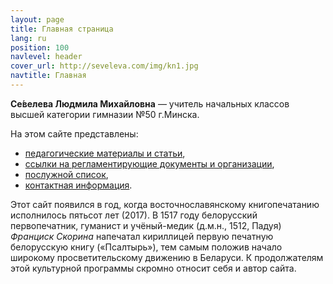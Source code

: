 ```yaml
---
layout: page
title: Главная страница
lang: ru
position: 100
navlevel: header
cover_url: http://seveleva.com/img/kn1.jpg
navtitle: Главная
---
```


**Се́велева Людмила Михайловна** — учитель начальных классов высшей категории гимназии №50 г.Минска.

На этом сайте представлены:

* [педагогические материалы и статьи](articles),<BR>
* [ссылки на регламентирующие документы и организации](links),<BR>
* [послужной список](cv),<BR>
* [контактная информация](contacts).

Этот сайт появился в год, когда восточнославянскому книгопечатанию исполнилось пятьсот лет (2017). В 1517 году белорусский первопечатник, гуманист и учёный-медик (д.м.н., 1512, Падуя) *Франциск Скорина* напечатал кириллицей первую печатную белорусскую книгу («Псалтырь»), тем самым положив начало широкому просветительскому движению в Беларуси. К продолжателям этой культурной программы скромно относит себя и автор сайта.
